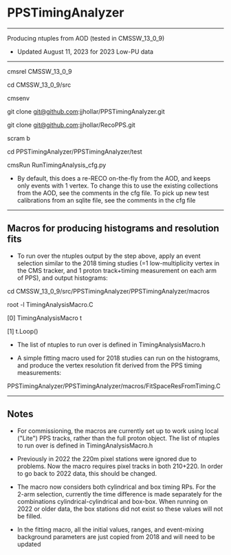 # PPSTimingAnalyzer

---------------------------------------------------
Producing ntuples from AOD (tested in CMSSW_13_0_9)
 - Updated August 11, 2023 for 2023 Low-PU data
---------------------------------------------------

cmsrel CMSSW_13_0_9

cd CMSSW_13_0_9/src

cmsenv

git clone git@github.com:jjhollar/PPSTimingAnalyzer.git

git clone git@github.com:jjhollar/RecoPPS.git

scram b

cd PPSTimingAnalyzer/PPSTimingAnalyzer/test

cmsRun RunTimingAnalysis_cfg.py

   * By default, this does a re-RECO on-the-fly from the AOD, and keeps only events with 1 vertex.
     To change this to use the existing collections from the AOD, see the comments in the cfg file.
     To pick up new test calibrations from an sqlite file, see the comments in the cfg file

---------------------------------------------------
Macros for producing histograms and resolution fits
---------------------------------------------------

   * To run over the ntuples output by the step above, apply an event 
     selection similar to the 2018 timing studies (=1 low-multiplicity vertex in the CMS tracker, 
     and 1 proton track+timing measurement on each arm of PPS), and output histograms: 

cd CMSSW_13_0_9/src/PPSTimingAnalyzer/PPSTimingAnalyzer/macros

root -l TimingAnalysisMacro.C

[0] TimingAnalysisMacro t

[1] t.Loop()

   * The list of ntuples to run over is defined in TimingAnalysisMacro.h

   * A simple fitting macro used for 2018 studies can run on the histograms, and produce the vertex resolution 
     fit derived from the PPS timing measurements:

PPSTimingAnalyzer/PPSTimingAnalyzer/macros/FitSpaceResFromTiming.C

---------------------------------------------------
Notes
---------------------------------------------------

   * For commissioning, the macros are currently set up to work using local ("Lite") PPS tracks, rather than the full 
     proton object. The list of ntuples to run over is defined in TimingAnalysisMacro.h

   * Previously in 2022 the 220m pixel stations were ignored due to problems. Now the macro requires 
     pixel tracks in both 210+220. In order to go back to 2022 data, this should be changed. 

   * The macro now considers both cylindrical and box timing RPs. For the 2-arm selection, currently 
     the time difference is made separately for the combinations cylindrical-cylindrical and box-box. 
     When running on 2022 or older data, the box stations did not exist so these values will not be filled.     

   * In the fitting macro, all the initial values, ranges, and event-mixing background parameters are just copied 
     from 2018 and will need to be updated